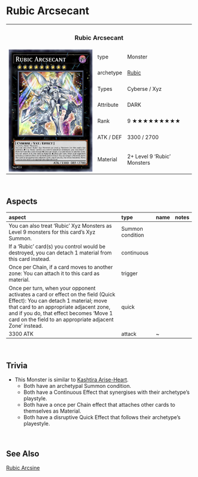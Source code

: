 # Rubic Arcsecant

<table>
  <tr>
    <th colspan="3"> <h3> Rubic Arcsecant </h3> </th>
  </tr>
  <tr>
    <td rowspan="8"> <img src="../../../../.assets/cards/xyz/Rubic Arcsecant.png" width="320px"> </td>
  </tr>
  <tr>
    <td> type </td>
    <td> Monster </td>
  </tr>
  <tr>
    <td> archetype </td>
    <td> <a href="../../../archetypes/Rubic.md">Rubic</a> </td>
  </tr>
  <tr>
    <td> Types </td>
    <td> Cyberse / Xyz </td>
  </tr>
  <tr>
    <td> Attribute </td>
    <td> DARK </td>
  </tr>
  <tr>
    <td> Rank </td>
    <td> 9 ★★★★★★★★★ </td>
  </tr>
  <tr>
    <td> ATK / DEF </td>
    <td> 3300 / 2700 </td>
  </tr>
  <tr>
    <td> Material </td>
    <td> 2+ Level 9 ‘Rubic’ Monsters </td>
  </tr>
</table>


<br>


## Aspects

| aspect | type | name | notes |
| :----- | :--- | :--- | :---- |
| You can also treat ‘Rubic’ Xyz Monsters as Level 9 monsters for this card’s Xyz Summon. | Summon condition | | |
| If a ‘Rubic’ card(s) you control would be destroyed, you can detach 1 material from this card instead. | continuous | | |
| Once per Chain, if a card moves to another zone: You can attach it to this card as material. | trigger | | |
| Once per turn, when your opponent activates a card or effect on the field (Quick Effect): You can detach 1 material; move that card to an appropriate adjacent zone, and if you do, that effect becomes ‘Move 1 card on the field to an appropriate adjacent Zone’ instead. | quick | | |
| 3300 ATK | attack | ~ | |


<br>


## Trivia

- This Monster is similar to [Kashtira Arise-Heart](https://yugipedia.com/wiki/Kashtira_Arise-Heart).
  - Both have an archetypal Summon condition.
  - Both have a Continuous Effect that synergises with their archetype’s playstyle.
  - Both have a once per Chain effect that attaches other cards to themselves as Material.
  - Both have a disruptive Quick Effect that follows their archetype’s playestyle.


<br>


## See Also

[Rubic Arcsine](../synchro/Rubic%20Arcsine.md)  
